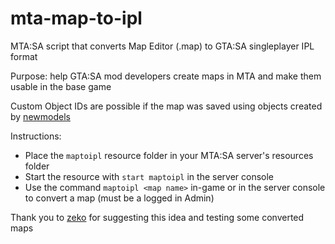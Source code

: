 # mta-map-to-ipl

MTA:SA script that converts Map Editor (.map) to GTA:SA singleplayer IPL format

Purpose: help GTA:SA mod developers create maps in MTA and make them usable in the base game

Custom Object IDs are possible if the map was saved using objects created by [newmodels](https://github.com/Fernando-A-Rocha/mta-add-models)

Instructions:

- Place the `maptoipl` resource folder in your MTA:SA server's resources folder
- Start the resource with `start maptoipl` in the server console
- Use the command `maptoipl <map name>` in-game or in the server console to convert a map (must be a logged in Admin)

Thank you to [zeko](https://dyom.gtagames.nl/profile/34385) for suggesting this idea and testing some converted maps
